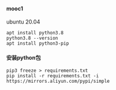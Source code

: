#### mooc1 
ubuntu 20.04
```shell
apt install python3.8
python3.8 --version
apt install python3-pip
```


#### 安装python包

```shell
pip3 freeze > requirements.txt
pip install -r requirements.txt -i https://mirrors.aliyun.com/pypi/simple
```

# 
